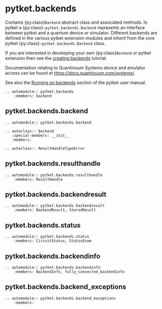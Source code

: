 # pytket.backends

Contains {py:class}`Backend` abstract class and associated methods. In pytket a {py:class}`~pytket.backends.Backend` represents an interface between pytket and a quantum device or simulator. Different backends are defined in the various pytket extension modules and inherit from the core pytket {py:class}`~pytket.backends.Backend` class.

If you are interested in developing your own {py:class}`Backend` or pytket extension then see the [creating backends](https://docs.quantinuum.com/tket/user-guide/examples/backends/creating_backends.html) tutorial.

Documentation relating to Quantinuum Systems device and emulator access can be found at <https://docs.quantinuum.com/systems/>.

See also the [Running on backends](https://docs.quantinuum.com/tket/user-guide/manual/manual_backend.html) section of the pytket user manual.

```{eval-rst}
.. automodule:: pytket.backends
    :members: backend
```

## pytket.backends.backend

```{eval-rst}
.. automodule:: pytket.backends.backend
```

```{eval-rst}
.. autoclass:: Backend
   :special-members: __init__
   :members:
```

```{eval-rst}
.. autoclass:: ResultHandleTypeError
```

## pytket.backends.resulthandle

```{eval-rst}
.. automodule:: pytket.backends.resulthandle
    :members: ResultHandle
```

## pytket.backends.backendresult

```{eval-rst}
.. automodule:: pytket.backends.backendresult
    :members: BackendResult, StoredResult
```

## pytket.backends.status

```{eval-rst}
.. automodule:: pytket.backends.status
    :members: CircuitStatus, StatusEnum
```

## pytket.backends.backendinfo

```{eval-rst}
.. automodule:: pytket.backends.backendinfo
    :members: BackendInfo, fully_connected_backendinfo
```

## pytket.backends.backend_exceptions

```{eval-rst}
.. automodule:: pytket.backends.backend_exceptions
    :members:
```
